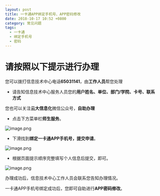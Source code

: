 ```yaml
---
layout: post
title: 一卡通APP绑定手机号、APP密码修改
date: 2018-10-17 10:52 +0800
category: 常见问题
tags:
  - 一卡通
  - 绑定手机号
  - 密码
---
```


# 请按照以下提示进行办理

您可以拨打信息技术中心电话**65031141**，由**工作人员**帮您处理

- 请告知信息技术中心服务人员您的**用户姓名、单位、部门/学院、卡号、联系方式**

您也可以关注**云大信息化**微信公众号，**自助办理**

- 点击下方菜单栏**师生服务**。

![image.png](https://upload-images.jianshu.io/upload_images/14417467-739017754a6e5bf7.png?imageMogr2/auto-orient/strip%7CimageView2/2/w/1240)

- 下滑找到**绑定一卡通APP手机号，提交申请**。

![image.png](https://upload-images.jianshu.io/upload_images/14417467-342a2ff61fdb3fe8.png?imageMogr2/auto-orient/strip%7CimageView2/2/w/1240)

- 根据页面提示顺序完整填写个人信息后提交，即可。

![image.png](https://upload-images.jianshu.io/upload_images/14417467-78c57c32a27638de.png?imageMogr2/auto-orient/strip%7CimageView2/2/w/1240)

办理成功后，信息技术中心工作人员会联系您告知办理情况。

一卡通APP手机号绑定成功后，您即可自助进行**APP密码修改**。

